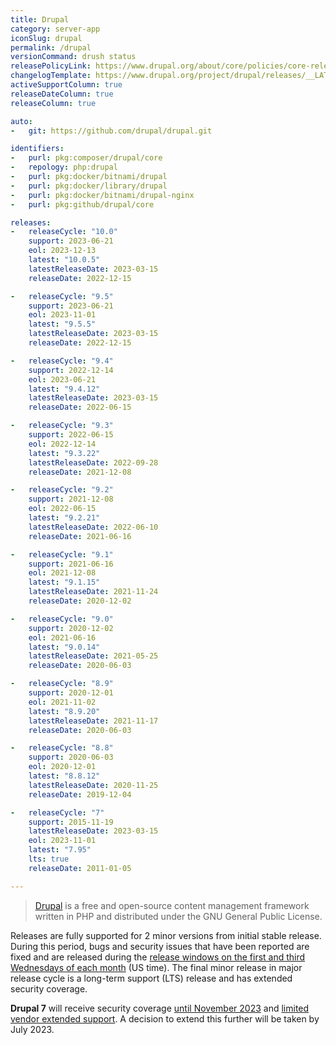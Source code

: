 ```yaml
---
title: Drupal
category: server-app
iconSlug: drupal
permalink: /drupal
versionCommand: drush status
releasePolicyLink: https://www.drupal.org/about/core/policies/core-release-cycles/schedule
changelogTemplate: https://www.drupal.org/project/drupal/releases/__LATEST__
activeSupportColumn: true
releaseDateColumn: true
releaseColumn: true

auto:
-   git: https://github.com/drupal/drupal.git

identifiers:
-   purl: pkg:composer/drupal/core
-   repology: php:drupal
-   purl: pkg:docker/bitnami/drupal
-   purl: pkg:docker/library/drupal
-   purl: pkg:docker/bitnami/drupal-nginx
-   purl: pkg:github/drupal/core

releases:
-   releaseCycle: "10.0"
    support: 2023-06-21
    eol: 2023-12-13
    latest: "10.0.5"
    latestReleaseDate: 2023-03-15
    releaseDate: 2022-12-15

-   releaseCycle: "9.5"
    support: 2023-06-21
    eol: 2023-11-01
    latest: "9.5.5"
    latestReleaseDate: 2023-03-15
    releaseDate: 2022-12-15

-   releaseCycle: "9.4"
    support: 2022-12-14
    eol: 2023-06-21
    latest: "9.4.12"
    latestReleaseDate: 2023-03-15
    releaseDate: 2022-06-15

-   releaseCycle: "9.3"
    support: 2022-06-15
    eol: 2022-12-14
    latest: "9.3.22"
    latestReleaseDate: 2022-09-28
    releaseDate: 2021-12-08

-   releaseCycle: "9.2"
    support: 2021-12-08
    eol: 2022-06-15
    latest: "9.2.21"
    latestReleaseDate: 2022-06-10
    releaseDate: 2021-06-16

-   releaseCycle: "9.1"
    support: 2021-06-16
    eol: 2021-12-08
    latest: "9.1.15"
    latestReleaseDate: 2021-11-24
    releaseDate: 2020-12-02

-   releaseCycle: "9.0"
    support: 2020-12-02
    eol: 2021-06-16
    latest: "9.0.14"
    latestReleaseDate: 2021-05-25
    releaseDate: 2020-06-03

-   releaseCycle: "8.9"
    support: 2020-12-01
    eol: 2021-11-02
    latest: "8.9.20"
    latestReleaseDate: 2021-11-17
    releaseDate: 2020-06-03

-   releaseCycle: "8.8"
    support: 2020-06-03
    eol: 2020-12-01
    latest: "8.8.12"
    latestReleaseDate: 2020-11-25
    releaseDate: 2019-12-04

-   releaseCycle: "7"
    support: 2015-11-19
    latestReleaseDate: 2023-03-15
    eol: 2023-11-01
    latest: "7.95"
    lts: true
    releaseDate: 2011-01-05

---
```


> [Drupal](https://www.drupal.org/) is a free and open-source content management framework written
> in PHP and distributed under the GNU General Public License.

Releases are fully supported for 2 minor versions from initial stable release. During this period,
bugs and security issues that have been reported are fixed and are released during the
[release windows on the first and third Wednesdays of each month](https://www.drupal.org/about/core/policies/core-release-cycles/schedule#windows)
(US time). The final minor release in major release cycle is a long-term support (LTS) release and
has extended security coverage.

**Drupal 7** will receive security coverage [until November 2023](https://www.drupal.org/about/core/policies/core-release-cycles/schedule#drupal-7-eol)
and [limited vendor extended support](https://www.drupal.org/project/d7es). A decision to extend
this further will be taken by July 2023.
